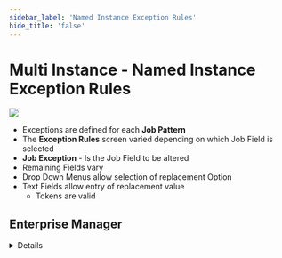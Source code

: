 ```yaml
---
sidebar_label: 'Named Instance Exception Rules'
hide_title: 'false'
---
```


<head>
  <meta name="robots" content="noindex, nofollow" />
</head>

# Multi Instance - Named Instance Exception Rules

![](../static/imgadvanced/MINI_Exceptions.png)

* Exceptions are defined for each **Job Pattern**
* The **Exception Rules** screen varied depending on which Job Field is selected
* **Job Exception** - Is the Job Field to be altered
* Remaining Fields vary
* Drop Down Menus allow selection of replacement Option
* Text Fields allow entry of replacement value
  * Tokens are valid


## Enterprise Manager

<details>

#### Schedule Named Instances - Exception Rules

* The **Exception Rules** screen varied depending on which Job Field is selected
* **Job Field** - Field to be altered
* Remaining Fields vary
* Drop Down Menus allow selection of replacement Option
* Text Fields allow entry of replacement value
    * Tokens are valid

###### Example:

* **Schedule Name** is defined as: 
    * **ScheduleName_InstanceName**
* Notice the **Machines** used in each Schedule Instance
* **Delete Files** Job is skipped in the **Development Instance**

![](../static/imgadvanced/ScheduleNameExample.png)

</details>